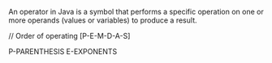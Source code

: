 An operator in Java is a symbol that performs a specific operation on one or more operands (values or variables) to produce a result.

// Order of operating [P-E-M-D-A-S]

P-PARENTHESIS
E-EXPONENTS

